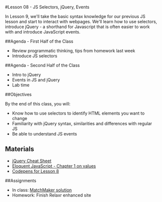 #Lesson 08 - JS Selectors, jQuery, Events

In Lesson 9, we'll take the basic syntax knowledge for our previous JS lesson and start to interact with webpages. We'll learn how to use selectors, introduce jQuery - a shorthand for Javascript that is often easier to work with and introduce JavaScript events.

##Agenda - First Half of the Class

*	Review programmatic thinking, tips from homework last week
* Introduce JS selectors

##Agenda - Second Half of the Class

* Intro to jQuery
* Events in JS and jQuery
* Lab time

##Objectives

By the end of this class, you will:

* Know how to use selectors to identify HTML elements you want to change
* Familiarity with jQuery syntax, similarities and differences with regular JS
* Be able to understand JS events

## Materials
* [jQuery Cheat Sheet](https://oscarotero.com/jquery/)
* [Eloquent JavaScript - Chapter 1 on values](http://eloquentjavascript.net/01_values.html)
* [Codepens for Lesson 8](http://codepen.io/collection/nrLwMq/)

##Assignments
* In class: [MatchMaker solution](assignments/01-matchmaker-found)
* Homework: Finish Relaxr enhanced site
